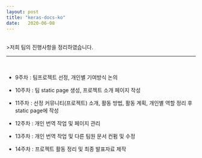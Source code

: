 ```yaml
---
layout: post
title: "keras-docs-ko"
date:   2020-06-08
---
```

<br>
>저희 팀의 진행사항을 정리하였습니다.<br>
<hr>
<br>

* 9주차 : 팀프로젝트 선정, 개인별 기여방식 논의

* 10주차 : 팀 static page 생성, 프로젝트 소개 페이지 작성

* 11주차 : 선정 커뮤니티(프로젝트) 소개, 활동 방법, 활동 계획, 개인별 역할 정리 후 static page에 작성

* 12주차 : 개인 번역 작업 및 페이지 관리

* 13주차 : 개인 번역 작업 및 다른 팀원 문서 컨펌 및 수정

* 14주차 : 프로젝트 활동 정리 및 최종 발표자료 제작
